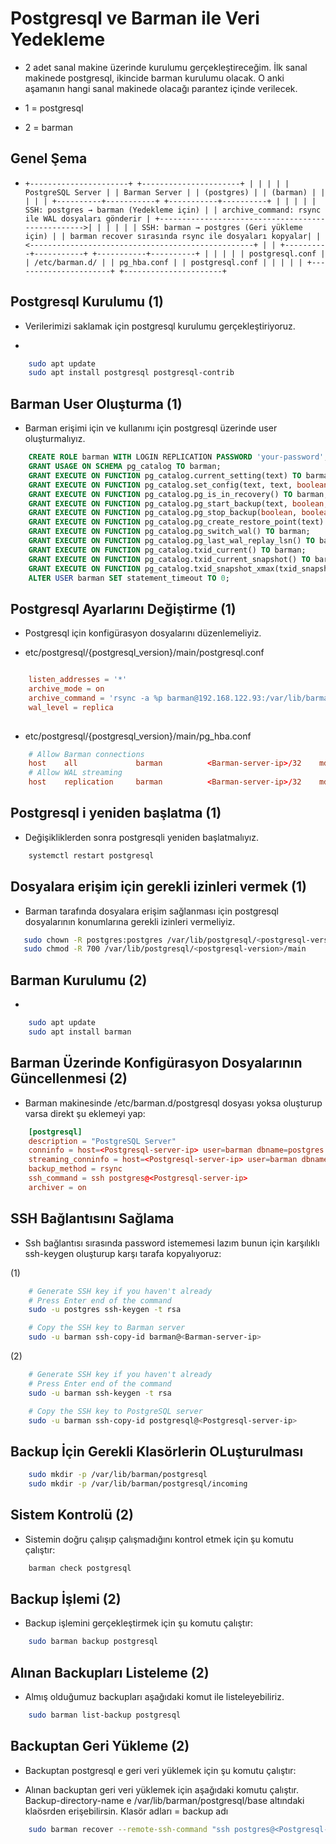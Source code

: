 # Postgresql ve Barman ile Veri Yedekleme 

* 2 adet sanal makine üzerinde kurulumu gerçekleştireceğim. İlk sanal makinede postgresql, ikincide barman kurulumu olacak. O anki aşamanın hangi sanal makinede olacağı parantez içinde verilecek.

* 1 = postgresql
* 2 = barman

## Genel Şema

* ``` +----------------------+ +----------------------+ | | | | | PostgreSQL Server | | Barman Server | | (postgres) | | (barman) | | | | | +----------+-----------+ +-----------+----------+ | | | | | SSH: postgres → barman (Yedekleme için) | | archive_command: rsync ile WAL dosyaları gönderir | +-------------------------------------------------->| | | | | | SSH: barman → postgres (Geri yükleme için) | | barman recover sırasında rsync ile dosyaları kopyalar| |<--------------------------------------------------+ | | +----------+-----------+ +-----------+----------+ | | | | | postgresql.conf | | /etc/barman.d/ | | pg_hba.conf | | postgresql.conf | | | | | +----------------------+ +----------------------+ ``` 

## Postgresql Kurulumu (1)

* Verilerimizi saklamak için postgresql kurulumu gerçekleştiriyoruz.

* 
```bash
    sudo apt update
    sudo apt install postgresql postgresql-contrib
```



## Barman User Oluşturma (1)

* Barman erişimi için ve kullanımı için postgresql üzerinde user oluşturmalıyız.

```sql
    CREATE ROLE barman WITH LOGIN REPLICATION PASSWORD 'your-password';
    GRANT USAGE ON SCHEMA pg_catalog TO barman;
    GRANT EXECUTE ON FUNCTION pg_catalog.current_setting(text) TO barman;
    GRANT EXECUTE ON FUNCTION pg_catalog.set_config(text, text, boolean) TO barman;
    GRANT EXECUTE ON FUNCTION pg_catalog.pg_is_in_recovery() TO barman;
    GRANT EXECUTE ON FUNCTION pg_catalog.pg_start_backup(text, boolean, boolean) TO barman;
    GRANT EXECUTE ON FUNCTION pg_catalog.pg_stop_backup(boolean, boolean) TO barman;
    GRANT EXECUTE ON FUNCTION pg_catalog.pg_create_restore_point(text) TO barman;
    GRANT EXECUTE ON FUNCTION pg_catalog.pg_switch_wal() TO barman;
    GRANT EXECUTE ON FUNCTION pg_catalog.pg_last_wal_replay_lsn() TO barman;
    GRANT EXECUTE ON FUNCTION pg_catalog.txid_current() TO barman;
    GRANT EXECUTE ON FUNCTION pg_catalog.txid_current_snapshot() TO barman;
    GRANT EXECUTE ON FUNCTION pg_catalog.txid_snapshot_xmax(txid_snapshot) TO barman;
    ALTER USER barman SET statement_timeout TO 0;
```

## Postgresql Ayarlarını Değiştirme (1)

* Postgresql için konfigürasyon dosyalarını düzenlemeliyiz.

* etc/postgresql/{postgresql_version}/main/postgresql.conf
```conf

    listen_addresses = '*'                                                    
    archive_mode = on
    archive_command = 'rsync -a %p barman@192.168.122.93:/var/lib/barman/postgresql/incoming/%f'
    wal_level = replica
   
```

* etc/postgresql/{postgresql_version}/main/pg_hba.conf

```conf
    # Allow Barman connections
    host    all             barman          <Barman-server-ip>/32    md5
    # Allow WAL streaming
    host    replication     barman          <Barman-server-ip>/32    md5
```


## Postgresql i yeniden başlatma (1)

* Değişikliklerden sonra postgresqli yeniden başlatmalıyız.

```bash
    systemctl restart postgresql
```

## Dosyalara erişim için gerekli izinleri vermek (1)

* Barman tarafında dosyalara erişim sağlanması için postgresql dosyalarının konumlarına gerekli izinleri vermeliyiz.

 ```bash
    sudo chown -R postgres:postgres /var/lib/postgresql/<postgresql-version>/main
    sudo chmod -R 700 /var/lib/postgresql/<postgresql-version>/main
 ```


## Barman Kurulumu (2)


* 
```bash
    sudo apt update
    sudo apt install barman
```


## Barman Üzerinde Konfigürasyon Dosyalarının Güncellenmesi (2)

* Barman makinesinde /etc/barman.d/postgresql dosyası yoksa oluşturup varsa direkt şu eklemeyi yap:

```conf
    [postgresql]
    description = "PostgreSQL Server"
    conninfo = host=<Postgresql-server-ip> user=barman dbname=postgres password=<barman-user-password>
    streaming_conninfo = host=<Postgresql-server-ip> user=barman dbname=postgres password=<barman-user-password>
    backup_method = rsync
    ssh_command = ssh postgres@<Postgresql-server-ip>
    archiver = on

```



## SSH Bağlantısını Sağlama

* Ssh bağlantısı sırasında password istememesi lazım bunun için karşılıklı ssh-keygen oluşturup karşı tarafa kopyalıyoruz:

(1)
```bash
    # Generate SSH key if you haven't already
    # Press Enter end of the command
    sudo -u postgres ssh-keygen -t rsa

    # Copy the SSH key to Barman server
    sudo -u barman ssh-copy-id barman@<Barman-server-ip>
```


(2)
```bash
    # Generate SSH key if you haven't already
    # Press Enter end of the command
    sudo -u barman ssh-keygen -t rsa

    # Copy the SSH key to PostgreSQL server
    sudo -u barman ssh-copy-id postgresql@<Postgresql-server-ip>
```

## Backup İçin Gerekli Klasörlerin OLuşturulması

```bash
    sudo mkdir -p /var/lib/barman/postgresql
    sudo mkdir -p /var/lib/barman/postgresql/incoming
```

## Sistem Kontrolü (2)

* Sistemin doğru çalışıp çalışmadığını kontrol etmek için şu komutu çalıştır:

```bash
    barman check postgresql
```

## Backup İşlemi (2)

* Backup işlemini gerçekleştirmek için şu komutu çalıştır:

```bash
    sudo barman backup postgresql
```

## Alınan Backupları Listeleme (2)

* Almış olduğumuz backupları aşağıdaki komut ile listeleyebiliriz.

```bash
    sudo barman list-backup postgresql
```

## Backuptan Geri Yükleme (2)

* Backuptan postgresql e geri veri yüklemek için şu komutu çalıştır:

* Alınan backuptan geri veri yüklemek için aşağıdaki komutu çalıştır. Backup-directory-name e /var/lib/barman/postgresql/base altındaki klaösrden erişebilirsin. Klasör adları = backup adı

```bash
    sudo barman recover --remote-ssh-command "ssh postgres@<Postgresql-server-ip>" postgresql <backup-direktory-name> /var/lib/postgresql/<postgresql-version>/main
```
